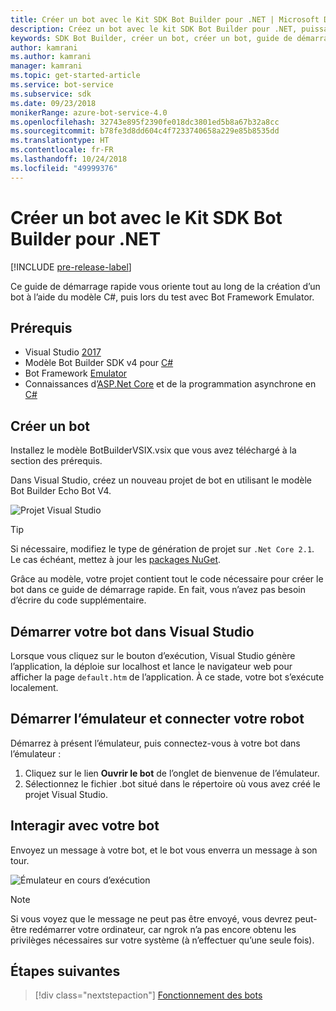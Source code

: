 ```yaml
---
title: Créer un bot avec le Kit SDK Bot Builder pour .NET | Microsoft Docs
description: Créez un bot avec le kit SDK Bot Builder pour .NET, puissant framework de construction de bot.
keywords: SDK Bot Builder, créer un bot, créer un bot, guide de démarrage rapide, .NET, prise en main, bien démarrer, bot C#
author: kamrani
ms.author: kamrani
manager: kamrani
ms.topic: get-started-article
ms.service: bot-service
ms.subservice: sdk
ms.date: 09/23/2018
monikerRange: azure-bot-service-4.0
ms.openlocfilehash: 32743e895f2390fe018dc3801ed5b8a67b32a8cc
ms.sourcegitcommit: b78fe3d8dd604c4f7233740658a229e85b8535dd
ms.translationtype: HT
ms.contentlocale: fr-FR
ms.lasthandoff: 10/24/2018
ms.locfileid: "49999376"
---
```

# <a name="create-a-bot-with-the-bot-builder-sdk-for-net"></a>Créer un bot avec le Kit SDK Bot Builder pour .NET
[!INCLUDE [pre-release-label](../includes/pre-release-label.md)]

Ce guide de démarrage rapide vous oriente tout au long de la création d’un bot à l’aide du modèle C#, puis lors du test avec Bot Framework Emulator. 

## <a name="prerequisites"></a>Prérequis
- Visual Studio [2017](https://www.visualstudio.com/downloads)
- Modèle Bot Builder SDK v4 pour [C#](https://botbuilder.myget.org/feed/aitemplates/package/vsix/BotBuilderV4.fbe0fc50-a6f1-4500-82a2-189314b7bea2)
- Bot Framework [Emulator](https://github.com/Microsoft/BotFramework-Emulator/releases)
- Connaissances d’[ASP.Net Core](https://docs.microsoft.com/aspnet/core/) et de la programmation asynchrone en [C#](https://docs.microsoft.com/en-us/dotnet/csharp/programming-guide/concepts/async/index)

## <a name="create-a-bot"></a>Créer un bot
Installez le modèle BotBuilderVSIX.vsix que vous avez téléchargé à la section des prérequis. 

Dans Visual Studio, créez un nouveau projet de bot en utilisant le modèle Bot Builder Echo Bot V4.

![Projet Visual Studio](../media/azure-bot-quickstarts/bot-builder-dotnet-project.png)

> [!TIP] 
> Si nécessaire, modifiez le type de génération de projet sur ``.Net Core 2.1``. Le cas échéant, mettez à jour les [packages NuGet](https://docs.microsoft.com/en-us/nuget/quickstart/install-and-use-a-package-in-visual-studio).

Grâce au modèle, votre projet contient tout le code nécessaire pour créer le bot dans ce guide de démarrage rapide. En fait, vous n’avez pas besoin d’écrire du code supplémentaire.

## <a name="start-your-bot-in-visual-studio"></a>Démarrer votre bot dans Visual Studio

Lorsque vous cliquez sur le bouton d’exécution, Visual Studio génère l’application, la déploie sur localhost et lance le navigateur web pour afficher la page `default.htm` de l’application. À ce stade, votre bot s’exécute localement.

## <a name="start-the-emulator-and-connect-your-bot"></a>Démarrer l’émulateur et connecter votre robot

Démarrez à présent l’émulateur, puis connectez-vous à votre bot dans l’émulateur :

1. Cliquez sur le lien **Ouvrir le bot** de l’onglet de bienvenue de l’émulateur. 
2. Sélectionnez le fichier .bot situé dans le répertoire où vous avez créé le projet Visual Studio.

## <a name="interact-with-your-bot"></a>Interagir avec votre bot

Envoyez un message à votre bot, et le bot vous enverra un message à son tour.

![Émulateur en cours d’exécution](../media/emulator-v4/emulator-running.png)

> [!NOTE]
> Si vous voyez que le message ne peut pas être envoyé, vous devrez peut-être redémarrer votre ordinateur, car ngrok n’a pas encore obtenu les privilèges nécessaires sur votre système (à n’effectuer qu’une seule fois).

## <a name="next-steps"></a>Étapes suivantes

> [!div class="nextstepaction"]
> [Fonctionnement des bots](../v4sdk/bot-builder-basics.md) 

